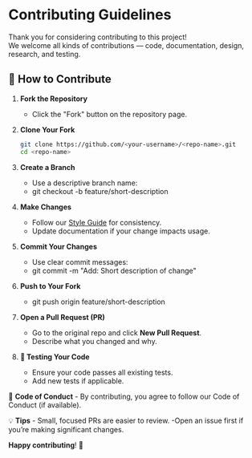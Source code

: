 # Contributing Guidelines

Thank you for considering contributing to this project!  
We welcome all kinds of contributions — code, documentation, design, research, and testing.

## 📌 How to Contribute

1. **Fork the Repository**
   - Click the "Fork" button on the repository page.

2. **Clone Your Fork**
   ```bash
   git clone https://github.com/<your-username>/<repo-name>.git
   cd <repo-name>


3. **Create a Branch**
   - Use a descriptive branch name:
   - git checkout -b feature/short-description


4. **Make Changes**
      - Follow our [Style Guide](https://github.com/Stanley-24/deal-reel/blob/main/docs/STYLE_GUIDE.md) for consistency.
      - Update documentation if your change impacts usage.


5. **Commit Your Changes**
    - Use clear commit messages:
    - git commit -m "Add: Short description of change"


6. **Push to Your Fork**
    - git push origin feature/short-description



7. **Open a Pull Request (PR)**
    - Go to the original repo and click **New Pull Request**.
    - Describe what you changed and why.

8. **🧪 Testing Your Code**
    - Ensure your code passes all existing tests.
    - Add new tests if applicable.



📄 **Code of Conduct**
    - By contributing, you agree to follow our Code of Conduct (if available).



💡 **Tips**
    - Small, focused PRs are easier to review.
    -Open an issue first if you’re making significant changes.


**Happy contributing**! 🚀